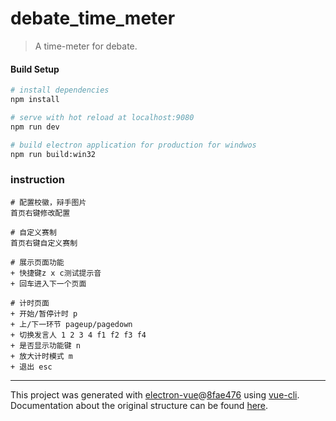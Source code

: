 # debate_time_meter

> A time-meter for debate.

#### Build Setup

``` bash
# install dependencies
npm install

# serve with hot reload at localhost:9080
npm run dev

# build electron application for production for windwos
npm run build:win32


```

### instruction
```
# 配置校徽，辩手图片
首页右键修改配置

# 自定义赛制
首页右键自定义赛制

# 展示页面功能
+ 快捷键z x c测试提示音
+ 回车进入下一个页面

# 计时页面
+ 开始/暂停计时 p
+ 上/下一环节 pageup/pagedown
+ 切换发言人 1 2 3 4 f1 f2 f3 f4
+ 是否显示功能键 n
+ 放大计时模式 m
+ 退出 esc

```
---

This project was generated with [electron-vue](https://github.com/SimulatedGREG/electron-vue)@[8fae476](https://github.com/SimulatedGREG/electron-vue/tree/8fae4763e9d225d3691b627e83b9e09b56f6c935) using [vue-cli](https://github.com/vuejs/vue-cli). Documentation about the original structure can be found [here](https://simulatedgreg.gitbooks.io/electron-vue/content/index.html).
